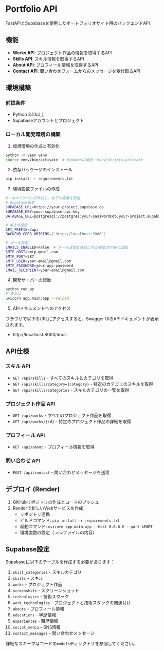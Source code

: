# Portfolio API

FastAPIとSupabaseを使用したポートフォリオサイト用のバックエンドAPI

## 機能

- **Works API**: プロジェクト作品の情報を取得するAPI
- **Skills API**: スキル情報を取得するAPI
- **About API**: プロフィール情報を取得するAPI
- **Contact API**: 問い合わせフォームからのメッセージを受け取るAPI

## 環境構築

### 前提条件

- Python 3.10以上
- Supabaseアカウントとプロジェクト

### ローカル開発環境の構築

1. 仮想環境の作成と有効化

```bash
python -m venv venv
source venv/bin/activate  # Windowsの場合: venv\Scripts\activate
```

2. 依存パッケージのインストール

```bash
pip install -r requirements.txt
```

3. 環境変数ファイルの作成

```bash
# .envファイルを作成し、以下の変数を設定
# Supabase設定
SUPABASE_URL=https://your-project.supabase.co
SUPABASE_KEY=your-supabase-api-key
DATABASE_URL=postgresql://postgres:your-password@db.your-project.supabase.co:5432/postgres

# APIの設定
API_PREFIX=/api
BACKEND_CORS_ORIGINS=["http://localhost:3000"]

# メール設定
EMAILS_ENABLED=False  # メール送信を有効にする場合はTrueに設定
SMTP_HOST=smtp.gmail.com
SMTP_PORT=587
SMTP_USER=your-email@gmail.com
SMTP_PASSWORD=your-app-password
EMAIL_RECIPIENT=your-email@gmail.com
```

4. 開発サーバーの起動

```bash
python run.py
# または
uvicorn app.main:app --reload
```

5. APIドキュメントへのアクセス

ブラウザで以下のURLにアクセスすると、Swagger UIのAPIドキュメントが表示されます。
- http://localhost:8000/docs

## API仕様

### スキル API

- `GET /api/skills` - すべてのスキルとカテゴリを取得
- `GET /api/skills?category={category}` - 特定のカテゴリのスキルを取得
- `GET /api/skills/categories` - スキルカテゴリの一覧を取得

### プロジェクト作品 API

- `GET /api/works` - すべてのプロジェクト作品を取得
- `GET /api/works/{id}` - 特定のプロジェクト作品の詳細を取得

### プロフィール API

- `GET /api/about` - プロフィール情報を取得

### 問い合わせ API

- `POST /api/contact` - 問い合わせメッセージを送信

## デプロイ (Render)

1. GitHubリポジトリの作成とコードのプッシュ
2. Renderで新しいWebサービスを作成
   - リポジトリ連携
   - ビルドコマンド: `pip install -r requirements.txt`
   - 起動コマンド: `uvicorn app.main:app --host 0.0.0.0 --port $PORT`
   - 環境変数の設定（`.env`ファイルの内容）

## Supabase設定

Supabaseに以下のテーブルを作成する必要があります：

1. `skill_categories` - スキルカテゴリ
2. `skills` - スキル
3. `works` - プロジェクト作品
4. `screenshots` - スクリーンショット
5. `technologies` - 技術スタック
6. `work_technologies` - プロジェクトと技術スタックの関連付け
7. `abouts` - プロフィール情報
8. `educations` - 学歴情報
9. `experiences` - 職歴情報
10. `social_media` - SNS情報
11. `contact_messages` - 問い合わせメッセージ

詳細なスキーマはコードの`models`ディレクトリを参照してください。 
